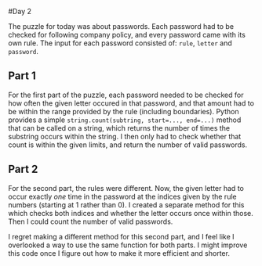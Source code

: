 #Day 2

The puzzle for today was about passwords. Each password had to be checked for following company policy, and every password came with its own rule.
The input for each password consisted of: `rule`, `letter` and `password`.

## Part 1
For the first part of the puzzle, each password needed to be checked for how often the given letter occured in that password, and that amount had to be within the range provided by the rule (including boundaries).
Python provides a simple `string.count(subtring, start=..., end=...)` method that can be called on a string, which returns the number of times the substring occurs within the string.
I then only had to check whether that count is within the given limits, and return the number of valid passwords.

## Part 2
For the second part, the rules were different. Now, the given letter had to occur exactly _one_ time in the password at the indices given by the rule numbers (starting at 1 rather than 0).
I created a separate method for this which checks both indices and whether the letter occurs once within those. Then I could count the number of valid passwords.

I regret making a different method for this second part, and I feel like I overlooked a way to use the same function for both parts. I might improve this code once I figure out how to make it more efficient and shorter.
